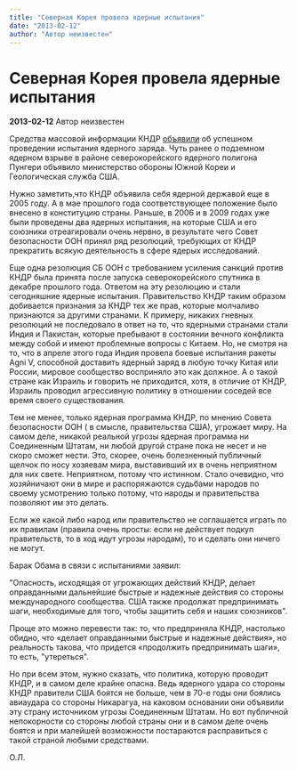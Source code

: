 ```yaml
---
title: "Северная Корея провела ядерные испытания"
date: "2013-02-12"
author: "Автор неизвестен"
---
```


# Северная Корея провела ядерные испытания

**2013-02-12** Автор неизвестен

Средства массовой информации КНДР [объявили](http://www.kcna.kp/kcna.user.article.retrieveNewsViewInfoList.kcmsf) об успешном проведении испытания ядерного заряда. Чуть ранее о подземном ядерном взрыве в районе северокорейского ядерного полигона Пунгери объявило министерство обороны Южной Кореи и Геологическая служба США.

Нужно заметить,что КНДР объявила себя ядерной державой еще в 2005 году. А в мае прошлого года соответствующее положение было внесено в конституцию страны. Раньше, в 2006 и в 2009 годах уже были проведены два ядерных испытания, на которые США и его союзники отреагировали очень нервно, в результате чего Совет безопасности ООН принял ряд резолюций, требующих от КНДР прекратить всякую деятельность в сфере ядерых исследований.

Еще одна резолюция СБ ООН с требованием усиления санкций против КНДР была принята после запуска северокорейского спутника в декабре прошлого года. Ответом на эту резолюцию и стали сегодняшние ядерные испытания. Правительство КНДР таким образом добивается признания за КНДР тех же прав, которые молчаливо признаются за другими странами. К примеру, никаких гневных резолюций не последовало в ответ на то, что ядерными странами стали Индия и Пакистан, которые пребывают в состоянии вечного конфликта между собой и имеют проблемные вопросы с Китаем. Но, не смотря на то, что в апреле этого года Индия провела боевые испытания ракеты Agni V, способной доставить ядерный заряд в любую точку Китая или России, мировое сообщество восприняло это как должное. А о такой стране как Израиль и говорить не приходится, хотя, в отличие от КНДР, Израиль проводил агрессивную политику в отношении соседей все время своего существования.

Тем не менее, только ядерная программа КНДР, по мнению Совета безопасности ООН ( в смысле, правительства США), угрожает миру. На самом деле, никакой реальной угрозы ядерная программа ни Соединенным Штатам, ни любой другой стране пока не несет и не скоро сможет нести. Это, скорее, очень болезненный публичный щелчок по носу хозяевам мира, выставивший их в очень неприятном для них свете. Неприятном, потому что истинном. Стало очевидно, что хозяйничают они в мире и распоряжаются судьбами народов по своему усмотрению только потому, что народы и правительства позволяют им это делать.

Если же какой либо народ или правительство не соглашается играть по их правилам (правила очень просты: если не действует подкуп правительств, то в ход идут угрозы народам), то и сделать они ничего не могут.

Барак Обама в связи с испытаниями заявил:

"Опасность, исходящая от угрожающих действий КНДР, делает оправданными дальнейшие быстрые и надежные действия со стороны международного сообщества. США также продолжат предпринимать шаги, необходимые для того, чтобы защитить себя и наших союзников".

Проще это можно перевести так: то, что предприняла КНДР, настолько обидно, что «делает оправданными быстрые и надежные действия», но реальность такова, что придется «продолжить предпринимать шаги», то есть, "утереться".

Но при всем этом, нужно сказать, что политика, которую проводит КНДР, и в самом деле крайне опасна. Ведь ядерного удара со стороны КНДР правители США боятся не больше, чем в 70-е годы они боялись авиаудара со стороны Никарагуа, на каковом основании они объявили эту страну источником угрозы Соединенным Штатам. Но вот публичной непокорности со стороны любой страны они и в самом деле очень боятся и при малейшей возможности постараются расправиться с такой страной любыми средствами.

О.Л.